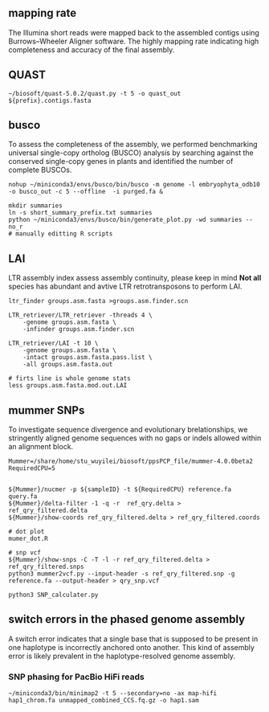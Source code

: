 ## mapping rate

The Illumina short reads were mapped back to the assembled contigs using Burrows–Wheeler Aligner software. The highly mapping rate indicating high completeness and accuracy of the final assembly.


## QUAST

```
~/biosoft/quast-5.0.2/quast.py -t 5 -o quast_out ${prefix}.contigs.fasta
```

## busco

To assess the completeness of the assembly, we performed benchmarking universal single-copy ortholog (BUSCO) analysis by searching against the conserved single-copy
genes in plants and identified the number of complete BUSCOs.

```
nohup ~/miniconda3/envs/busco/bin/busco -m genome -l embryophyta_odb10 -o busco_out -c 5 --offline  -i purged.fa &

mkdir summaries
ln -s short_summary_prefix.txt summaries
python ~/miniconda3/envs/busco/bin/generate_plot.py -wd summaries --no_r
# manually editting R scripts
```
## LAI 

LTR assembly index assess assembly continuity, please keep in mind **Not all** species has abundant and avtive LTR retrotransposons to perform LAI. 

```
ltr_finder groups.asm.fasta >groups.asm.finder.scn
				
LTR_retriever/LTR_retriever -threads 4 \
	-genome groups.asm.fasta \
	-infinder groups.asm.finder.scn

LTR_retriever/LAI -t 10 \
	-genome groups.asm.fasta \
	-intact groups.asm.fasta.pass.list \
	-all groups.asm.fasta.out

# firts line is whole genome stats
less groups.asm.fasta.mod.out.LAI
```

## mummer SNPs
To investigate sequence divergence and evolutionary brelationships, we stringently aligned genome sequences with no gaps or indels allowed within an alignment block.

```
Mummer=/share/home/stu_wuyilei/biosoft/ppsPCP_file/mummer-4.0.0beta2
RequiredCPU=5


${Mummer}/nucmer -p ${sampleID} -t ${RequiredCPU} reference.fa query.fa
${Mummer}/delta-filter -1 -q -r  ref_qry.delta > ref_qry_filtered.delta
${Mummer}/show-coords ref_qry_filtered.delta > ref_qry_filtered.coords

# dot plot
mumer_dot.R

# snp vcf
${Mummer}/show-snps -C -T -l -r ref_qry_filtered.delta > ref_qry_filtered.snps
python3 mummer2vcf.py --input-header -s ref_qry_filtered.snp -g reference.fa --output-header > qry_snp.vcf

python3 SNP_calculater.py 
```



## switch errors in the phased genome assembly

A switch error indicates that a single base that is supposed to be present in one haplotype is incorrectly anchored onto another. This kind of assembly error is likely prevalent in the haplotype-resolved genome assembly.

### SNP phasing for PacBio HiFi reads

```
~/miniconda3/bin/minimap2 -t 5 --secondary=no -ax map-hifi hap1_chrom.fa unmapped_combined_CCS.fq.gz -o hap1.sam 

```
